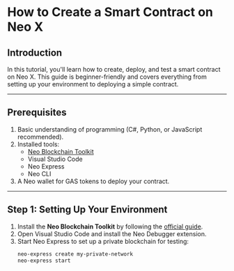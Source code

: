 # How to Create a Smart Contract on Neo X

## Introduction
In this tutorial, you'll learn how to create, deploy, and test a smart contract on Neo X. This guide is beginner-friendly and covers everything from setting up your environment to deploying a simple contract.

---

## Prerequisites
1. Basic understanding of programming (C#, Python, or JavaScript recommended).
2. Installed tools:
   - [Neo Blockchain Toolkit](https://github.com/neo-project/neo-blockchain-toolkit)
   - Visual Studio Code
   - Neo Express
   - Neo CLI
3. A Neo wallet for GAS tokens to deploy your contract.

---

## Step 1: Setting Up Your Environment
1. Install the **Neo Blockchain Toolkit** by following the [official guide](https://github.com/neo-project/neo-blockchain-toolkit).
2. Open Visual Studio Code and install the Neo Debugger extension.
3. Start Neo Express to set up a private blockchain for testing:
   ```bash
   neo-express create my-private-network
   neo-express start